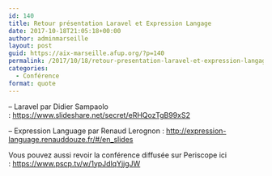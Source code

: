 ```yaml
---
id: 140
title: Retour présentation Laravel et Expression Langage
date: 2017-10-18T21:05:18+00:00
author: adminmarseille
layout: post
guid: https://aix-marseille.afup.org/?p=140
permalink: /2017/10/18/retour-presentation-laravel-et-expression-langage/
categories:
  - Conférence
format: quote
---
```

&#8211; Laravel par Didier Sampaolo : <https://www.slideshare.net/secret/eRHQozTgB99xS2>

&#8211; Expression Language par Renaud Lerognon : <http://expression-language.renauddouze.fr/#/en_slides>

Vous pouvez aussi revoir la conférence diffusée sur Periscope ici : <https://www.pscp.tv/w/1ypJdlqYjjgJW>